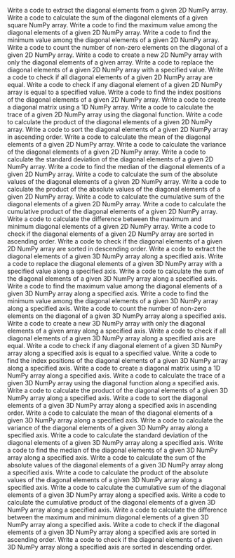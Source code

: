 Write a code to extract the diagonal elements from a given 2D NumPy array.
Write a code to calculate the sum of the diagonal elements of a given square NumPy array.
Write a code to find the maximum value among the diagonal elements of a given 2D NumPy array.
Write a code to find the minimum value among the diagonal elements of a given 2D NumPy array.
Write a code to count the number of non-zero elements on the diagonal of a given 2D NumPy array.
Write a code to create a new 2D NumPy array with only the diagonal elements of a given array.
Write a code to replace the diagonal elements of a given 2D NumPy array with a specified value.
Write a code to check if all diagonal elements of a given 2D NumPy array are equal.
Write a code to check if any diagonal element of a given 2D NumPy array is equal to a specified value.
Write a code to find the index positions of the diagonal elements of a given 2D NumPy array.
Write a code to create a diagonal matrix using a 1D NumPy array.
Write a code to calculate the trace of a given 2D NumPy array using the diagonal function.
Write a code to calculate the product of the diagonal elements of a given 2D NumPy array.
Write a code to sort the diagonal elements of a given 2D NumPy array in ascending order.
Write a code to calculate the mean of the diagonal elements of a given 2D NumPy array.
Write a code to calculate the variance of the diagonal elements of a given 2D NumPy array.
Write a code to calculate the standard deviation of the diagonal elements of a given 2D NumPy array.
Write a code to find the median of the diagonal elements of a given 2D NumPy array.
Write a code to calculate the sum of the absolute values of the diagonal elements of a given 2D NumPy array.
Write a code to calculate the product of the absolute values of the diagonal elements of a given 2D NumPy array.
Write a code to calculate the cumulative sum of the diagonal elements of a given 2D NumPy array.
Write a code to calculate the cumulative product of the diagonal elements of a given 2D NumPy array.
Write a code to calculate the difference between the maximum and minimum diagonal elements of a given 2D NumPy array.
Write a code to check if the diagonal elements of a given 2D NumPy array are sorted in ascending order.
Write a code to check if the diagonal elements of a given 2D NumPy array are sorted in descending order.
Write a code to extract the diagonal elements of a given 3D NumPy array along a specified axis.
Write a code to replace the diagonal elements of a given 3D NumPy array with a specified value along a specified axis.
Write a code to calculate the sum of the diagonal elements of a given 3D NumPy array along a specified axis.
Write a code to find the maximum value among the diagonal elements of a given 3D NumPy array along a specified axis.
Write a code to find the minimum value among the diagonal elements of a given 3D NumPy array along a specified axis.
Write a code to count the number of non-zero elements on the diagonal of a given 3D NumPy array along a specified axis.
Write a code to create a new 3D NumPy array with only the diagonal elements of a given array along a specified axis.
Write a code to check if all diagonal elements of a given 3D NumPy array along a specified axis are equal.
Write a code to check if any diagonal element of a given 3D NumPy array along a specified axis is equal to a specified value.
Write a code to find the index positions of the diagonal elements of a given 3D NumPy array along a specified axis.
Write a code to create a diagonal matrix using a 1D NumPy array along a specified axis.
Write a code to calculate the trace of a given 3D NumPy array using the diagonal function along a specified axis.
Write a code to calculate the product of the diagonal elements of a given 3D NumPy array along a specified axis.
Write a code to sort the diagonal elements of a given 3D NumPy array along a specified axis in ascending order.
Write a code to calculate the mean of the diagonal elements of a given 3D NumPy array along a specified axis.
Write a code to calculate the variance of the diagonal elements of a given 3D NumPy array along a specified axis.
Write a code to calculate the standard deviation of the diagonal elements of a given 3D NumPy array along a specified axis.
Write a code to find the median of the diagonal elements of a given 3D NumPy array along a specified axis.
Write a code to calculate the sum of the absolute values of the diagonal elements of a given 3D NumPy array along a specified axis.
Write a code to calculate the product of the absolute values of the diagonal elements of a given 3D NumPy array along a specified axis.
Write a code to calculate the cumulative sum of the diagonal elements of a given 3D NumPy array along a specified axis.
Write a code to calculate the cumulative product of the diagonal elements of a given 3D NumPy array along a specified axis.
Write a code to calculate the difference between the maximum and minimum diagonal elements of a given 3D NumPy array along a specified axis.
Write a code to check if the diagonal elements of a given 3D NumPy array along a specified axis are sorted in ascending order.
Write a code to check if the diagonal elements of a given 3D NumPy array along a specified axis are sorted in descending order.